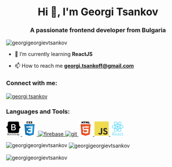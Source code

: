 <h1 align="center">Hi 👋, I'm Georgi Tsankov</h1>
<h3 align="center">A passionate frontend developer from Bulgaria</h3>

<p align="left"> <img src="https://komarev.com/ghpvc/?username=georgigeorgievtsankov&label=Profile%20views&color=0e75b6&style=flat" alt="georgigeorgievtsankov" /> </p>

- 🌱 I’m currently learning **ReactJS**

- 📫 How to reach me **georgi.tsankoff@gmail.com**

<h3 align="left">Connect with me:</h3>
<p align="left">
<a href="https://linkedin.com/in/georgi tsankov" target="blank"><img align="center" src="https://raw.githubusercontent.com/rahuldkjain/github-profile-readme-generator/master/src/images/icons/Social/linked-in-alt.svg" alt="georgi tsankov" height="30" width="40" /></a>
</p>

<h3 align="left">Languages and Tools:</h3>
<p align="left"> <a href="https://getbootstrap.com" target="_blank" rel="noreferrer"> <img src="https://raw.githubusercontent.com/devicons/devicon/master/icons/bootstrap/bootstrap-plain-wordmark.svg" alt="bootstrap" width="40" height="40"/> </a> <a href="https://www.w3schools.com/css/" target="_blank" rel="noreferrer"> <img src="https://raw.githubusercontent.com/devicons/devicon/master/icons/css3/css3-original-wordmark.svg" alt="css3" width="40" height="40"/> </a> <a href="https://firebase.google.com/" target="_blank" rel="noreferrer"> <img src="https://www.vectorlogo.zone/logos/firebase/firebase-icon.svg" alt="firebase" width="40" height="40"/> </a> <a href="https://git-scm.com/" target="_blank" rel="noreferrer"> <img src="https://www.vectorlogo.zone/logos/git-scm/git-scm-icon.svg" alt="git" width="40" height="40"/> </a> <a href="https://www.w3.org/html/" target="_blank" rel="noreferrer"> <img src="https://raw.githubusercontent.com/devicons/devicon/master/icons/html5/html5-original-wordmark.svg" alt="html5" width="40" height="40"/> </a> <a href="https://developer.mozilla.org/en-US/docs/Web/JavaScript" target="_blank" rel="noreferrer"> <img src="https://raw.githubusercontent.com/devicons/devicon/master/icons/javascript/javascript-original.svg" alt="javascript" width="40" height="40"/> </a> <a href="https://reactjs.org/" target="_blank" rel="noreferrer"> <img src="https://raw.githubusercontent.com/devicons/devicon/master/icons/react/react-original-wordmark.svg" alt="react" width="40" height="40"/> </a> </p>

<p><img align="left" src="https://github-readme-stats.vercel.app/api/top-langs?username=georgigeorgievtsankov&show_icons=true&locale=en&layout=compact" alt="georgigeorgievtsankov" /></p>

<p>&nbsp;<img align="center" src="https://github-readme-stats.vercel.app/api?username=georgigeorgievtsankov&show_icons=true&locale=en" alt="georgigeorgievtsankov" /></p>

<p><img align="center" src="https://github-readme-streak-stats.herokuapp.com/?user=georgigeorgievtsankov&" alt="georgigeorgievtsankov" /></p>
